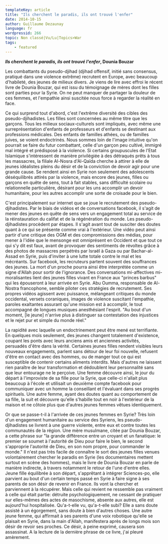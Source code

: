 ```yaml
---
templateKey: article
title: "Ils cherchent le paradis, ils ont trouvé l'enfer"
date: 2014-10-15
author: Guillaume Dezaunay
language: fr
wordpressid: 266
topic: Non classé|Vu/Lu|Topics>War
tags:
    - featured
---
```


<p><strong><em>Ils cherchent le paradis, ils ont trouvé l'enfer</em>, Dounia Bouzar </strong></p>
<p>Les combattants du pseudo-djihad (djihad offensif, initié sans consensus, pratiqué dans une violence extrême) recrutent en Europe, avec beaucoup d'habileté, des jeunes de milieux divers. Je viens de lire avec effroi le récent livre de Dounia Bouzar, qui est issu du témoignage de mères dont les filles sont parties pour la Syrie. On ne peut manquer de partager la douleur de ces femmes, et l'empathie ainsi suscitée nous force à regarder la réalité en face. </p>
<p>Ce qui surprend tout d'abord, c'est l'extrême diversité des cibles des pseudo-djihadistes. Les filles sont concernées au même titre que les garçons. Tous les milieux sociaux-culturels sont impliqués, avec même une surreprésentation d'enfants de professeurs et d'enfants se destinant aux professions médicales. Des enfants de familles athées, ou de familles juives, se voient endoctrinés. Nous sommes loin de l'image intuitive qu'on pourrait se faire du futur combattant, celle d'un garçon peu cultivé, immigré mal intégré et prédisposé à la violence. Si certains groupuscules de l'Etat Islamique s'intéressent de manière privilégiée à des détraqués prêts à tous les massacres, la filiale Al-Nosra d'Al-Qaïda cherche à attirer à elle de jeunes idéalistes pleins du désir et de la conviction de devoir agir pour une grande cause. Se rendent ainsi en Syrie non seulement des adolescents déséquilibrés attirés par la violence, mais encore des jeunes, filles ou garçons en quête de sens, tout à fait stables, sans difficulté scolaire ou relationnelle particulière, désirant pour les uns accomplir un devoir humanitaire, pour les autres accomplir une sorte de croisade pour le bien. </p>
<p>C'est principalement sur internet que se joue le recrutement des pseudo-djihadistes. Par le biais de vidéos et de conversations facebook, il s'agit de mener des jeunes en quête de sens vers un engagement total au service de la réinstauration du califat et de la régénération du monde. Les pseudo-djihadistes procèdent par étapes. Il s'agit avant tout de susciter des doutes quant à ce qui se présente comme vrai à l'extérieur. Une vidéo peut ainsi partir d'une critique des OGM et des compromissions des médias, pour mener à l'idée que le mensonge est omniprésent en Occident et que tout ce qui s'y dit est faux, avant de provoquer des sentiments de révoltes grâce à des photos de massacres perpétrés par Israël à Gaza ou par Bachar-al-Assad en Syrie, puis d'inviter à une lutte totale contre le mal et les mécréants. Sur facebook, les recruteurs partent souvent des souffrances des jeunes. La mort d'un proche pourra ainsi être interprétée comme un signe d'Allah pour sortir de l'ignorance.  Des conversations mi-affectives mi-moralisantes lient des jeunes filles vivant en France aux "princes barbus" qui les épouseront à leur arrivée en Syrie. Abu Oumma, responsable de Al-Nostra francophone, semble piloter ces stratégies de recrutement. Ses propres vidéos agissent avec puissance, mélangeant critiques du monde occidental, versets coraniques, images de violence suscitant l'empathie, paroles exaltantes assurant qu'une mission est à accomplir, le tout accompagné de longues musiques anesthésiant l'esprit. "Au bout d'un moment, [le jeune] n'arrive plus à distinguer sa contestation des injustices et le rejet pur et simple du monde réel."</p>
<p>La rapidité avec laquelle un endoctrinement peut être mené est terrifiante. En quelques mois seulement, des jeunes changent totalement d'existence, coupant les ponts avec leurs anciens amis et anciennes activités, persuadés d'être dans la vérité. Certaines jeunes filles rendent visibles leurs nouveaux engagements, parlent sans détour de leur foi nouvelle, refusent d'être en contact avec des hommes, ou de manger tout ce qui est susceptible de contenir certains aliments interdits. Mais d'autres ne laissent rien paraître de leur transformation et dédoublent leur personnalité sans que leur entourage ne le perçoive. Une femme découvre ainsi, le jour du départ à l'improviste de sa fille pour la Syrie, que celle-ci n'allait plus beaucoup à l'école et utilisait un deuxième compte facebook pour communiquer avec un homme la conseillant et l'évaluant dans ses progrès spirituels. Une autre femme, ayant des doutes quant au comportement de sa fille, la suit et découvre qu'elle s'habille tout en noir à l'extérieur de la maison et ne côtoie plus que d'autres jeunes femmes vêtues identiquement. </p>
<p>Or que se passe-t-il à l'arrivée de ces jeunes femmes en Syrie? Très loin d'un engagement humanitaire au service des Syriens, les pseudo-djihadistes se livrent à une guerre violente, entre eux et contre toutes les communautés de la région. Une mère musulmane, citée par Dounia Bouzar, a cette phrase sur "la grande différence entre un croyant et un fanatique: le premier se soumet à l'autorité de Dieu pour faire le bien, le second s'approprie l'autorité de Dieu, en son nom propre, pour commander le monde." Il n'est pas très facile de connaître le sort des jeunes filles venues volontairement chercher le paradis en Syrie (les documentaires mettent surtout en scène des hommes), mais le livre de Dounia Bouzar en parle de manière indirecte, à travers notamment le retour de l'une d'entre elles. Jeune fille équilibrée à son départ, s'apprêtant à intégrer Sciences-po, elle parvient au bout d'un certain temps passé en Syrie à faire signe à ses parents de son désir de revenir en France. Ils vont la chercher et parviennent à la récupérer. Mais celle qui revient ne ressemble pas vraiment à celle qui était partie: détruite psychologiquement, ne cessant de pratiquer sur elles-mêmes des actes de masochisme, absente aux autres, elle est aujourd'hui hospitalisée. Qu'a-t-elle vu, qu'a-t-elle subi? Elle a sans doute assisté à un égorgement, sans doute à bien d'autres choses. Une autre jeune femme, qui affirmait à ses parents d'une voix robotique qu'elle se plaisait en Syrie, dans la main d'Allah, manifestera après de longs mois son désir de revoir ses proches. Ce désir, à peine exprimé, causera son assassinat. A la lecture de la dernière phrase de ce livre, j'ai pleuré amèrement.<br />
</p>

